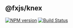 ## @fxjs/knex

[![NPM version](https://img.shields.io/npm/v/@fxjs/knex.svg)](https://www.npmjs.org/package/@fxjs/knex)
[![Build Status](https://travis-ci.org/fxjs-modules/orm.svg)](https://travis-ci.org/fxjs-modules/orm)

